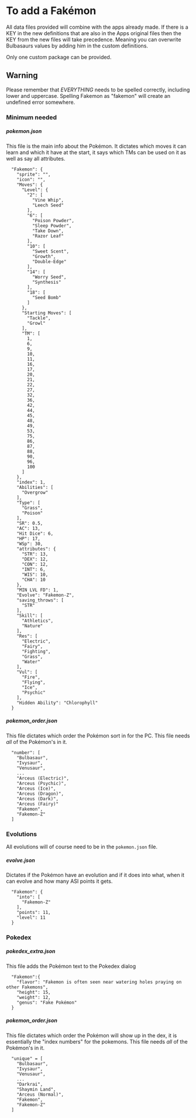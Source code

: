 # To add a Fakémon

All data files provided will combine with the apps already made. If there is a KEY in the new definitions that are also in the Apps original files then the KEY from the new files will take precedence. Meaning you can overwrite Bulbasaurs values by adding him in the custom definitions.

Only one custom package can be provided.

## Warning
Please remember that _EVERYTHING_ needs to be spelled correctly, including lower and uppercase. Spelling Fakemon as "fakemon" will create an undefined error somewhere.

### Minimum needed

##### pokemon.json
This file is the main info about the Pokémon. It dictates which moves it can learn and which it have at the start, it says which TMs can be used on it as well as say all attributes. 
```
  "Fakemon": {
    "sprite": "",
    "icon": "",
    "Moves": {
      "Level": {
        "2": [
          "Vine Whip",
          "Leech Seed"
        ],
        "6": [
          "Poison Powder",
          "Sleep Powder",
          "Take Down",
          "Razor Leaf"
        ],
        "10": [
          "Sweet Scent",
          "Growth",
          "Double-Edge"
        ],
        "14": [
          "Worry Seed",
          "Synthesis"
        ],
        "18": [
          "Seed Bomb"
        ]
      },
      "Starting Moves": [
        "Tackle",
        "Growl"
      ],
      "TM": [
        1,
        6,
        9,
        10,
        11,
        16,
        17,
        20,
        21,
        22,
        27,
        32,
        36,
        42,
        44,
        45,
        48,
        49,
        53,
        75,
        86,
        87,
        88,
        90,
        96,
        100
      ]
    },
    "index": 1,
    "Abilities": [
      "Overgrow"
    ],
    "Type": [
      "Grass",
      "Poison"
    ],
    "SR": 0.5,
    "AC": 13,
    "Hit Dice": 6,
    "HP": 17,
    "WSp": 30,
    "attributes": {
      "STR": 13,
      "DEX": 12,
      "CON": 12,
      "INT": 6,
      "WIS": 10,
      "CHA": 10
    },
    "MIN LVL FD": 1,
    "Evolve": "Fakemon-Z",
    "saving_throws": [
      "STR"
    ],
    "Skill": [
      "Athletics",
      "Nature"
    ],
    "Res": [
      "Electric",
      "Fairy",
      "Fighting",
      "Grass",
      "Water"
    ],
    "Vul": [
      "Fire",
      "Flying",
      "Ice",
      "Psychic"
    ],
    "Hidden Ability": "Chlorophyll"
  }
```
##### pokemon_order.json
This file dictates which order the Pokémon sort in for the PC.
This file needs _all_ of the Pokémon's in it.
```
  "number": [
    "Bulbasaur",
    "Ivysaur",
    "Venusaur",
    ...
    "Arceus (Electric)",
    "Arceus (Psychic)",
    "Arceus (Ice)",
    "Arceus (Dragon)",
    "Arceus (Dark)",
    "Arceus (Fairy)"
    "Fakemon",
    "Fakemon-Z"
  ]
```

### Evolutions

All evolutions will of course need to be in the `pokemon.json` file.

##### evolve.json
Dictates if the Pokémon have an evolution and if it does into what, when it can evolve and how many ASI points it gets.

```
  "Fakemon": {
    "into": [
      "Fakemon-Z"
    ],
    "points": 11,
    "level": 11
  }
```

### Pokedex

##### pokedex_extra.json

This file adds the Pokémon text to the Pokedex dialog
```
  "Fakemon":{
    "flavor": "Fakemon is often seen near watering holes praying on other Fakemons",
    "height": 15,
    "weight": 12,
    "genus": "Fake Pokémon"
  }
```
 
 
##### pokemon_order.json

This file dictates which order the Pokémon will show up in the dex, it is essentially the "index numbers" for the pokemons.
This file needs _all_ of the Pokémon's in it.

```
  "unique" = [
    "Bulbasaur",
    "Ivysaur",
    "Venusaur",
    ...
    "Darkrai",
    "Shaymin Land",
    "Arceus (Normal)",
    "Fakemon",
    "Fakemon-Z"
  ]
```
